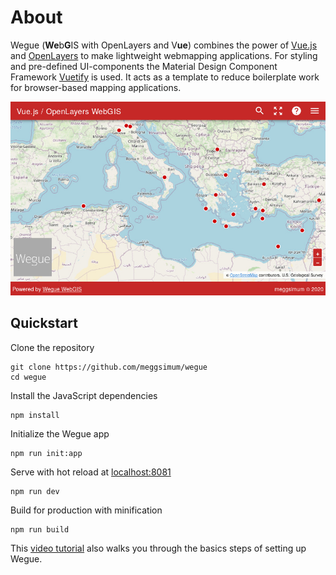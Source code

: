 # About

Wegue (**We**b**G**IS with OpenLayers and V**ue**) combines the power of [Vue.js](https://vuejs.org/) and [OpenLayers](https://openlayers.org) to make lightweight webmapping applications. For styling and pre-defined UI-components the Material Design Component Framework [Vuetify](https://vuetifyjs.com/) is used. It acts as a template to reduce boilerplate work for browser-based mapping applications.

![Wegue Screenshot](_media/webmap_screenshot.jpg)


## Quickstart

Clone the repository

```shell
git clone https://github.com/meggsimum/wegue
cd wegue
```

Install the JavaScript dependencies

```shell
npm install
```

Initialize the Wegue app

```shell
npm run init:app
```

Serve with hot reload at [localhost:8081](http://localhost:8081)

```shell
npm run dev
```

Build for production with minification

```shell
npm run build
```

This [video tutorial](https://www.youtube.com/watch?v=9cq21F1x2sw) also walks you through the basics steps of setting up Wegue.

